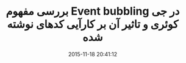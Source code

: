 ---
layout: post
title: "بررسی مفهوم Event bubbling در جی کوئری و تاثیر آن بر کارآیی کدهای نوشته شده"
date: 2015-11-18 20:41:12
section: article
tags: css
link: "http://www.dotnettips.info/post/2269/%D8%A8%D8%B1%D8%B1%D8%B3%DB%8C-%D9%85%D9%81%D9%87%D9%88%D9%85-event-bubbling-%D8%AF%D8%B1-%D8%AC%DB%8C-%DA%A9%D9%88%D9%8A%D8%B1%DB%8C-%D9%88-%D8%AA%D8%A7%D8%AB%DB%8C%D8%B1-%D8%A2%D9%86-%D8%A8%D8%B1-%DA%A9%D8%A7%D8%B1%D8%A2%DB%8C%DB%8C-%DA%A9%D8%AF%D9%87%D8%A7%DB%8C-%D9%86%D9%88%D8%B4%D8%AA%D9%87-%D8%B4%D8%AF%D9%87?updated=1394-08-27-11-19"
user: "نوید کاشانی"
user_link: "http://navid.kashani.ir/"
---